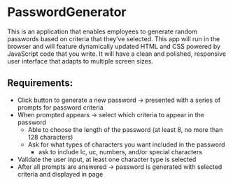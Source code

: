 # PasswordGenerator
This is an application that enables employees to generate random passwords based on criteria that they’ve selected. This app will run in the browser and will feature dynamically updated HTML and CSS powered by JavaScript code that you write. It will have a clean and polished, responsive user interface that adapts to multiple screen sizes.

## Requirements:
- Click button to generate a new password -> presented with a series of prompts for password criteria
- When prompted appears -> select which criteria to appear in the password
    - Able to choose the length of the password (at least 8, no more than 128 characters)
    - Ask for what types of characters you want included in the password
        - ask to include lc, uc, numbers, and/or special characters
- Validate the user input, at least one character type is selected
- After all prompts are answered -> password is generated with selected criteria and displayed in page